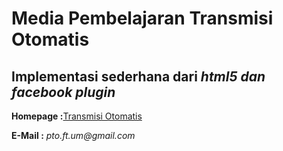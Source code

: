 # **Media Pembelajaran Transmisi Otomatis** #

## Implementasi sederhana dari _html5 dan facebook plugin_ ##

**Homepage :**[Transmisi Otomatis](http://transmisi-otomatis.appspot.com/)

**E-Mail   :** _pto.ft.um@gmail.com_




